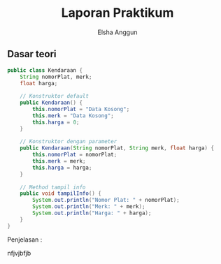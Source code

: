 # <h1 align="center">Laporan Praktikum</h1>

<p align="center">Elsha Anggun </p>

## Dasar teori
```Java
public class Kendaraan {
    String nomorPlat, merk;
    float harga;
    
    // Konstruktor default
    public Kendaraan() {
        this.nomorPlat = "Data Kosong";
        this.merk = "Data Kosong";
        this.harga = 0;
    }
    
    // Konstruktor dengan parameter
    public Kendaraan(String nomorPlat, String merk, float harga) {
        this.nomorPlat = nomorPlat;
        this.merk = merk;
        this.harga = harga;
    }
    
    // Method tampil info
    public void tampilInfo() {
        System.out.println("Nomor Plat: " + nomorPlat);
        System.out.println("Merk: " + merk);
        System.out.println("Harga: " + harga);
    }
}
```
Penjelasan :

nfjvjbfjb 

